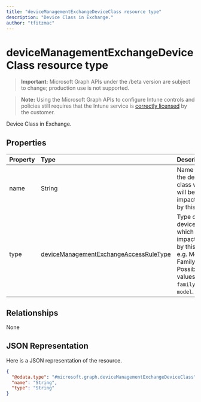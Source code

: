 ```yaml
---
title: "deviceManagementExchangeDeviceClass resource type"
description: "Device Class in Exchange."
author: "tfitzmac"
---
```


# deviceManagementExchangeDeviceClass resource type

> **Important:** Microsoft Graph APIs under the /beta version are subject to change; production use is not supported.

> **Note:** Using the Microsoft Graph APIs to configure Intune controls and policies still requires that the Intune service is [correctly licensed](https://go.microsoft.com/fwlink/?linkid=839381) by the customer.

Device Class in Exchange.

## Properties
|Property|Type|Description|
|:---|:---|:---|
|name|String|Name of the device class which will be impacted by this rule.|
|type|[deviceManagementExchangeAccessRuleType](../resources/intune-onboarding-devicemanagementexchangeaccessruletype.md)|Type of device which is impacted by this rule e.g. Model, Family. Possible values are: `family`, `model`.|

## Relationships
None

## JSON Representation
Here is a JSON representation of the resource.
<!-- {
  "blockType": "resource",
  "@odata.type": "microsoft.graph.deviceManagementExchangeDeviceClass"
}
-->
``` json
{
  "@odata.type": "#microsoft.graph.deviceManagementExchangeDeviceClass",
  "name": "String",
  "type": "String"
}
```



